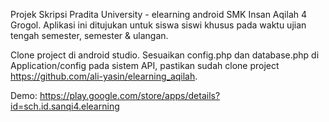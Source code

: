 Projek Skripsi Pradita University - elearning android SMK Insan Aqilah 4 Grogol.
Aplikasi ini ditujukan untuk siswa siswi khusus pada waktu ujian tengah semester, semester & ulangan.

Clone project di android studio. Sesuaikan config.php dan database.php di Application/config pada sistem API, pastikan sudah clone project https://github.com/ali-yasin/elearning_aqilah.

Demo: https://play.google.com/store/apps/details?id=sch.id.sanqi4.elearning
